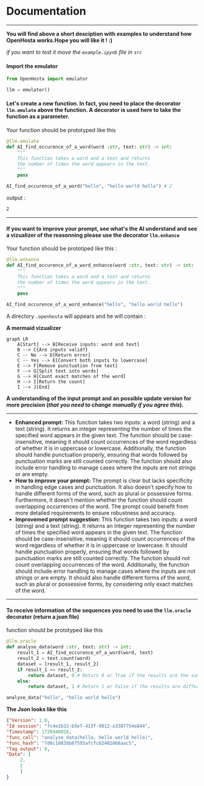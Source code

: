 # Documentation
___

**You will find above a short desciption with examples to understand how OpenHosta works.Hope you will like it ! :)**

*if you want to test it move the `example.ipynb` file in `src`*

#### Import the emulator

```python
from OpenHosta import emulator

llm = emulator()
```

#### Let's create a new function. In fact, you need to place the decorator `llm.emulate` above the function. A decorator is used here to take the function as a parameter.

Your function should be prototyped like this

```python
@llm.emulate
def AI_find_occurence_of_a_word(word :str, text: str) -> int:
    """
    This function takes a word and a text and returns
    the number of times the word appears in the text.
    """
    pass

AI_find_occurence_of_a_word("hello", "hello world hello") # 2
```

output :
```bash
2
```
___

#### If you want to improve your prompt, see what's the AI understand and see a vizualizer of the reasonning please use the decorator `llm.enhance`
Your function should be prototiped like this : 

```python
@llm.enhance
def AI_find_occurence_of_a_word_enhance(word :str, text: str) -> int:
    """
    This function takes a word and a text and returns
    the number of times the word appears in the text.
    """
    pass

AI_find_occurence_of_a_word_enhance("hello", "hello world hello")
```

A directory `.openhosta` will appears and he will contain :

**A mermaid vizualizer**
```mermaid
graph LR
    A[Start] --> B[Receive inputs: word and text]
    B --> C{Are inputs valid?}
    C -- No --> D[Return error]
    C -- Yes --> E[Convert both inputs to lowercase]
    E --> F[Remove punctuation from text]
    F --> G[Split text into words]
    G --> H[Count exact matches of the word]
    H --> I[Return the count]
    I --> J[End]
```

**A understanding of the input prompt and an possible update version for more precision (*that you need to change manually if you agree this*).**
___
- **Enhanced prompt:**
This function takes two inputs: a word (string) and a text (string). It returns an integer representing the number of times the specified word appears in the given text. The function should be case-insensitive, meaning it should count occurrences of the word regardless of whether it is in uppercase or lowercase. Additionally, the function should handle punctuation properly, ensuring that words followed by punctuation marks are still counted correctly. The function should also include error handling to manage cases where the inputs are not strings or are empty.
- **How to improve your prompt:**
The prompt is clear but lacks specificity in handling edge cases and punctuation. It also doesn't specify how to handle different forms of the word, such as plural or possessive forms. Furthermore, it doesn't mention whether the function should count overlapping occurrences of the word. The prompt could benefit from more detailed requirements to ensure robustness and accuracy.
- **Improvemed prompt suggestion:**
This function takes two inputs: a word (string) and a text (string). It returns an integer representing the number of times the specified word appears in the given text. The function should be case-insensitive, meaning it should count occurrences of the word regardless of whether it is in uppercase or lowercase. It should handle punctuation properly, ensuring that words followed by punctuation marks are still counted correctly. The function should not count overlapping occurrences of the word. Additionally, the function should include error handling to manage cases where the inputs are not strings or are empty. It should also handle different forms of the word, such as plural or possessive forms, by considering only exact matches of the word.`
___

#### To receive information of the sequences you need to use the `llm.oracle` decorator (return a json file)
function should be prototyped like this

```python
@llm.oracle
def analyse_data(word :str, text: str) -> int:
    result_1 = AI_find_occurence_of_a_word(word, text)
    result_2 = text.count(word)
    dataset = [result_1, result_2]
    if result_1 == result_2:
        return dataset, 0 # Return 0 or True if the results are the same
    else:
        return dataset, 1 # Return 1 or False if the results are different

analyse_data("hello", "hello world hello")
```

**The Json looks like this**

```json
{"Version": 1.0,
"Id session": "fc4e1b32-b5ef-413f-9812-a3387754e844",
"Timestamp": 1720448026,
"func_call": "analyse_data(hello, hello world hello)",
"func_hash": "7d6c10838b87595afcfc62402068aac5",
"Tag output": 0,
"Data": [
     2,
     2
     ]
}
```